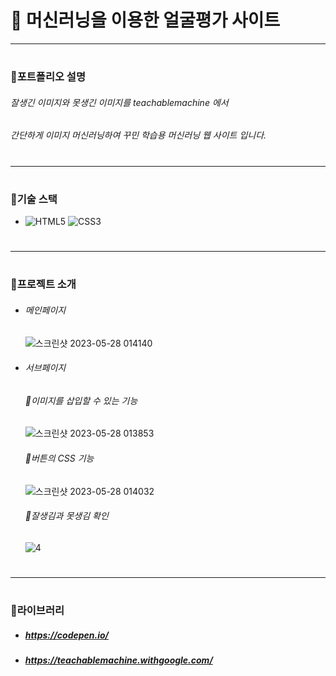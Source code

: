 # 👦 머신러닝을 이용한 얼굴평가 사이트
----
#
### 📌포트폴리오 설명
###### 잘생긴 이미지와 못생긴 이미지를 teachablemachine 에서
###### 간단하게 이미지 머신러닝하여 꾸민 학습용 머신러닝 웹 사이트 입니다.
#
#
----
#
### 📝기술 스택

* ![HTML5](https://img.shields.io/badge/HTML5-E34F26.svg?&style=for-the-badge&logo=HTML5&logoColor=white) ![CSS3](https://img.shields.io/badge/CSS3-1572B6.svg?&style=for-the-badge&logo=CSS3&logoColor=white)
#
----
#
### 📝프로젝트 소개
* ###### 메인페이지

    ![스크린샷 2023-05-28 014140](https://github.com/806hyogi/Face_evaluation_site/assets/101712060/10bffab5-275d-4871-945a-b4740b5c4282)
* ###### 서브페이지
    ###### 📌이미지를 삽입할 수 있는 기능 
    ![스크린샷 2023-05-28 013853](https://github.com/806hyogi/Face_evaluation_site/assets/101712060/f75cb541-89e9-43c9-a342-971e5f275bca)
    ###### 📌버튼의 CSS 기능
    ![스크린샷 2023-05-28 014032](https://github.com/806hyogi/Face_evaluation_site/assets/101712060/e9a3756c-ca64-4d54-8ad8-0a816cd40c9b)
    ###### 📌잘생김과 못생김 확인
    ![4](https://github.com/806hyogi/Face_evaluation_site/assets/101712060/71e9838b-d4d3-4e20-b83c-5ad78f608d5e)
#
----
#
### 📝라이브러리
* ##### https://codepen.io/
* ##### https://teachablemachine.withgoogle.com/
